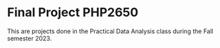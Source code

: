 # Final Project PHP2650
 This are projects done in the Practical Data Analysis class during the Fall semester 2023. 
